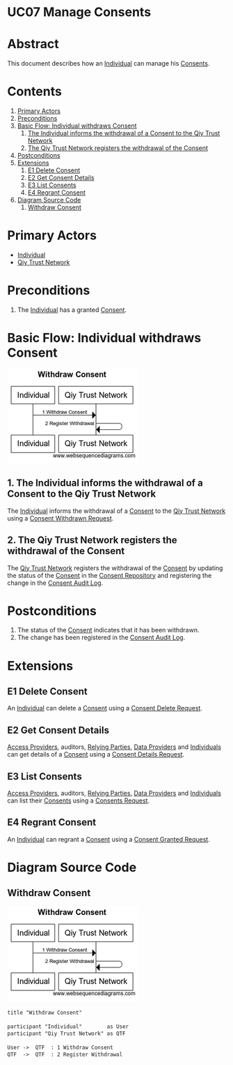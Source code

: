 # UC07 Manage Consents

# Abstract

This document describes how an [Individual](../Definitions.md#individual) can manage his [Consents](../Qiy%20Node%20Protocol.md#consents).

# Contents


1. [Primary Actors](#primary-actors)
1. [Preconditions](#preconditions)
1. [Basic Flow: Individual withdraws Consent](#basic-flow-individual-withdraws-consent)
	1. [The Individual informs the withdrawal of a Consent to the Qiy Trust Network](#1-the-individual-informs-the-withdrawal-of-a-consent-to-the-qiy-trust-network)
	1. [The Qiy Trust Network registers the withdrawal of the Consent](#2-the-qiy-trust-network-registers-the-withdrawal-of-the-consent)
1. [Postconditions](#postconditions)
1. [Extensions](#extensions)
	1. [E1 Delete Consent](#e1-delete-consent)
	1. [E2 Get Consent Details](#e2-get-consent-details)
	1. [E3 List Consents](#e3-list-consents)
	1. [E4 Regrant Consent](#e4-regrant-consent)
1. [Diagram Source Code](#diagram-source-code)
	1. [Withdraw Consent](#withdraw-consent)

# Primary Actors

* [Individual](../Definitions.md#individual)
* [Qiy Trust Network](../Definitions.md#qiy-trust-network)

# Preconditions

1. The [Individual](../Definitions.md#individual) has a granted [Consent](../Qiy%20Node%20Protocol.md#consent).


# Basic Flow: Individual withdraws Consent

![Withdraw Consent](../images/Withdraw_Consent_-_UC07.png)

## 1. The Individual informs the withdrawal of a Consent to the Qiy Trust Network

The [Individual](../Definitions.md#individual) informs the withdrawal of a [Consent](../Qiy%20Node%20Protocol.md#consent) to the [Qiy Trust Network](../Definitions.md#qiy-trust-network) using a [Consent Withdrawn Request](../Qiy%20Node%20Protocol.md#consent-withdrawn-request).

## 2. The Qiy Trust Network registers the withdrawal of the Consent

The [Qiy Trust Network](../Definitions.md#qiy-trust-network) registers the withdrawal of the [Consent](../Qiy%20Node%20Protocol.md#consent) by updating the status of the [Consent](../Qiy%20Node%20Protocol.md#consent) in the [Consent Repository](../Qiy%20Node%20Protocol.md#consent-repository) and registering the change in the [Consent Audit Log](../Qiy%20Node%20Protocol.md#consent-audit-log).


# Postconditions

1. The status of the [Consent](../Qiy%20Node%20Protocol.md#consent) indicates that it has been withdrawn.
1. The change has been registered in the [Consent Audit Log](../Qiy%20Node%20Protocol.md#consent-audit-log).

# Extensions


## E1 Delete Consent

An [Individual](../Definitions.md#individual) can delete a [Consent](../Qiy%20Node%20Protocol.md#consent) using a [Consent Delete Request](../Qiy%20Node%20Protocol.md#consent-delete-request).


## E2 Get Consent Details

[Access Providers](../Definitions.md#access-provider), auditors, [Relying Parties](../Qiy%20Node%20Protocol.md#relying-parties), [Data Providers](#data-provider) and [Individuals](../Definitions.md#individual) can get details of a [Consent](../Qiy%20Node%20Protocol.md#consent) using a [Consent Details Request](../Qiy%20Node%20Protocol.md#consent-details-request).


## E3 List Consents

[Access Providers](../Definitions.md#access-provider), auditors, [Relying Parties](../Qiy%20Node%20Protocol.md#relying-parties), [Data Providers](#data-provider) and [Individuals](../Definitions.md#individual) can list their [Consents](../Qiy%20Node%20Protocol.md#consents) using a [Consents Request](../Qiy%20Node%20Protocol.md#consents-request).


## E4 Regrant Consent

An [Individual](../Definitions.md#individual) can regrant a [Consent](../Qiy%20Node%20Protocol.md#consent) using a [Consent Granted Request](../Qiy%20Node%20Protocol.md#consent-granted-request).


# Diagram Source Code

## Withdraw Consent

![Withdraw Consent](../images/Withdraw_Consent_-_UC07.png)

```
title "Withdraw Consent"

participant "Individual"        as User
participant "Qiy Trust Network" as QTF

User ->  QTF  : 1 Withdraw Consent
QTF  ->  QTF  : 2 Register Withdrawal
```


